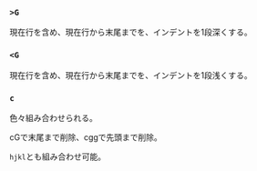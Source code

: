 ### `>G`

現在行を含め、現在行から末尾までを、インデントを1段深くする。

### `<G`

現在行を含め、現在行から末尾までを、インデントを1段浅くする。

### `c`

色々組み合わせられる。

cGで末尾まで削除、cggで先頭まで削除。

`hjkl`とも組み合わせ可能。


